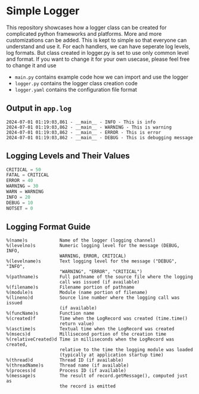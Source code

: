 # Simple Logger
This repository showcases how a logger class can be created for complicated python frameworks and platforms.
More and more customizations can be added. This is kept to simple so that everyone can understand and use it.
For each handlers, we can have seperate log levels, log formats. But class created in logger.py is set to use only common level and format. If you want to change it for your own usecase, please feel free to change it and use


- `main.py` contains example code how we can import and use the logger
- `logger.py` contains the logger class creation code
- `logger.yaml` contains the configuration file format

## Output in `app.log`
```log
2024-07-01 01:19:03,861 - __main__ - INFO - This is info
2024-07-01 01:19:03,862 - __main__ - WARNING - This is warning
2024-07-01 01:19:03,862 - __main__ - ERROR - This is error
2024-07-01 01:19:03,862 - __main__ - DEBUG - This is debugging message
```
## Logging Levels and Their Values
```python
CRITICAL = 50
FATAL = CRITICAL
ERROR = 40
WARNING = 30
WARN = WARNING
INFO = 20
DEBUG = 10
NOTSET = 0
```
## Logging Format Guide
```
%(name)s            Name of the logger (logging channel)
%(levelno)s         Numeric logging level for the message (DEBUG, INFO,
                    WARNING, ERROR, CRITICAL)
%(levelname)s       Text logging level for the message ("DEBUG", "INFO",
                    "WARNING", "ERROR", "CRITICAL")
%(pathname)s        Full pathname of the source file where the logging
                    call was issued (if available)
%(filename)s        Filename portion of pathname
%(module)s          Module (name portion of filename)
%(lineno)d          Source line number where the logging call was issued
                    (if available)
%(funcName)s        Function name
%(created)f         Time when the LogRecord was created (time.time()
                    return value)
%(asctime)s         Textual time when the LogRecord was created
%(msecs)d           Millisecond portion of the creation time
%(relativeCreated)d Time in milliseconds when the LogRecord was created,
                    relative to the time the logging module was loaded
                    (typically at application startup time)
%(thread)d          Thread ID (if available)
%(threadName)s      Thread name (if available)
%(process)d         Process ID (if available)
%(message)s         The result of record.getMessage(), computed just as
                    the record is emitted
```
